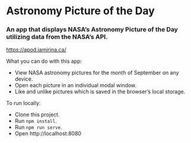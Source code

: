 # Astronomy Picture of the Day

### An app that displays NASA’s Astronomy Picture of the Day utilizing data from the NASA’s API.

https://apod.iamirina.ca/

What you can do with this app:

- View NASA astronomy pictures for the month of September on any device.
- Open each picture in an individual modal window.
- Like and unlike pictures which is saved in the browser’s local storage.

To run locally:
- Clone this project.
- Run `npm install`.
- Run `npm run serve`.
- Open http://localhost:8080
